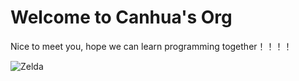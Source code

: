 # Welcome to Canhua's Org

Nice to meet you, hope we can learn programming together！！！！


![Zelda](https://www.google.com/url?sa=i&url=https%3A%2F%2Fwww.3dmgame.com%2Ftu%2F3661214.html&psig=AOvVaw0st_Yul6sSAj7UD6x0is9s&ust=1665571282139000&source=images&cd=vfe&ved=0CAsQjRxqFwoTCPDgqdb-1_oCFQAAAAAdAAAAABAE)
